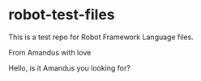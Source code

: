 # robot-test-files

This is a test repo for Robot Framework Language files.

From Amandus with love

Hello, is it Amandus you looking for?